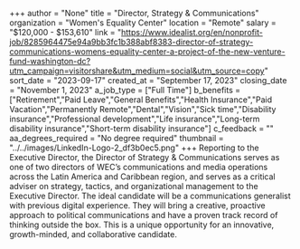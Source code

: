 +++
author = "None"
title = "Director, Strategy & Communications"
organization = "Women's Equality Center"
location = "Remote"
salary = "$120,000 - $153,610"
link = "https://www.idealist.org/en/nonprofit-job/8285964475e94a9bb3fc1b388abf8383-director-of-strategy-communications-womens-equality-center-a-project-of-the-new-venture-fund-washington-dc?utm_campaign=visitorshare&utm_medium=social&utm_source=copy"
sort_date = "2023-09-17"
created_at = "September 17, 2023"
closing_date = "November 1, 2023"
a_job_type = ["Full Time"]
b_benefits = ["Retirement","Paid Leave","General Benefits","Health Insurance","Paid Vacation","Permanently Remote","Dental","Vision","Sick time","Disability insurance","Professional development","Life insurance","Long-term disability insurance","Short-term disability insurance"]
c_feedback = ""
aa_degrees_required = "No degree required"
thumbnail = "../../images/LinkedIn-Logo-2_df3b0ec5.png"
+++
Reporting to the Executive Director, the Director of Strategy & Communications serves as one of two directors of WEC’s communications and media operations across the Latin America and Caribbean region, and serves as a critical adviser on strategy, tactics, and organizational management to the Executive Director. The ideal candidate will be a communications generalist with previous digital experience. They will bring a creative, proactive approach to political communications and have a proven track record of thinking outside the box. This is a unique opportunity for an innovative, growth-minded, and collaborative candidate. 